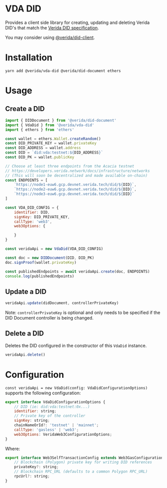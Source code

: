 
# VDA DID

Provides a client side library for creating, updating and deleting Verida DID's that match the [Verida DID specification](https://github.com/verida/VIPs/blob/develop/VIPs/vip-2.md).

You may consider using [@verida/did-client](https://github.com/verida/verida-js/tree/main/packages/did-client).

# Installation

```
yarn add @verida/vda-did @verida/did-document ethers
```

# Usage

## Create a DID

```js
import { DIDDocument } from '@verida/did-document'
import { VdaDid } from '@verida/vda-did'
import { ethers } from 'ethers'

const wallet = ethers.Wallet.createRandom()
const DID_PRIVATE_KEY = wallet.privateKey
const DID_ADDRESS = wallet.address
const DID = `did:vda:testnet:${DID_ADDRESS}`
const DID_PK = wallet.publicKey

// Choose at least three endpoints from the Acacia testnet
// https://developers.verida.network/docs/infrastructure/networks
// (This will soon be decentralized and made available on-chain)
const ENDPOINTS = [
    `https://node1-euw6.gcp.devnet.verida.tech/did/${DID}`,
    `https://node2-euw6.gcp.devnet.verida.tech/did/${DID}`,
    `https://node3-euw6.gcp.devnet.verida.tech/did/${DID}`
]

const VDA_DID_CONFIG = {
    identifier: DID,
    signKey: DID_PRIVATE_KEY,
    callType: 'web3',
    web3Options: {

    }
}

const veridaApi = new VdaDid(VDA_DID_CONFIG)

const doc = new DIDDocument(DID, DID_PK)
doc.signProof(wallet.privateKey)

const publishedEndpoints = await veridaApi.create(doc, ENDPOINTS)
console.log(publishedEndpoints)
```

## Update a DID

```js
veridaApi.update(didDocument, controllerPrivateKey)
```

Note: `controllerPrivateKey` is optional and only needs to be specified if the DID Document controller is being changed.

## Delete a DID

Deletes the DID configured in the constructor of this `VdaDid` instance.

```js
veridaApi.delete()
```

# Configuration


`const veridaApi = new VdaDid(config: VdaDidConfigurationOptions)` supports the following configuration:

```js
export interface VdaDidConfigurationOptions {
    // DID (ie: did:vda:testnet:0x...)
    identifier: string;
    // Private key of the controller
    signKey: string;
    chainNameOrId?: 'testnet' | 'mainnet';
    callType: 'gasless' | 'web3';
    web3Options: VeridaWeb3ConfigurationOptions;
}
```

Where:



```js
export interface Web3SelfTransactionConfig extends Web3GasConfiguration {
    // Blockchain (Polygon) private key for writing DID references
    privateKey?: string;
    // Blockchain RPC_URL (defaults to a common Polygon RPC_URL)
    rpcUrl?: string;
}
```
